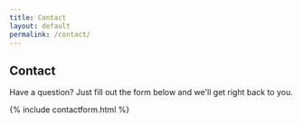 ```yaml
---
title: Contact
layout: default
permalink: /contact/
---
```


## Contact

Have a question? Just fill out the form below and we'll get right back to you.

{% include contactform.html %}